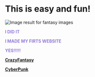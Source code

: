 

   <html lang="en">
        <head>
            <meta charset="utf-8">
            <title>Welcome, Berenice Avalos's Website, CSP2</title>
        </head>
        <body>
            <h1>
                This is easy and fun!
           </h1>
           <img class="irc_mi" src="https://media.istockphoto.com/photos/fairy-tree-in-mystic-forest-picture-id502735520?k=6&amp;m=502735520&amp;s=612x612&amp;w=0&amp;h=kMaZWd25caV3bKU3kHnFhRoRXhcxjiChw6nhYCTLktI=" alt="Image result for fantasy images" onload="typeof google==='object'&amp;&amp;google.aft&amp;&amp;google.aft(this)">
       </body> 
   </html>
 
 <html>
 <body background="http://www.kinyu-z.net/data/wallpapers/42/848087.jpg">
 </body>
 </html>

 <html>
 <body>
 
 <p><strong><font color="927AD8">I DID IT
  <p><strong>I MADE MY FIRTS WEBSITE
         <p><strong> YES!!!!!</strong>
 

<div class="topnav"></div>
   <a href="https://berenice-avalos.github.io/CrazyFantasy/">CrazyFantasy</a> 
   <p> <a href="https://berenice-avalos.github.io/CyberPunk/">CyberPunk</a></p>
   
    

